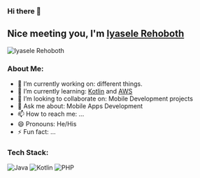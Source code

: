### Hi there 👋

## Nice meeting you, I'm [Iyasele Rehoboth](https://github.com/iyaselerehoboth)

<p align="left"><img src="https://komarev.com/ghpvc/?username=iyaselerehoboth&label=Views&color=blue&style=plastic" alt="Iyasele Rehoboth" /></p>


### About Me:

- 🔭 I’m currently working on: different things.
- 🌱 I’m currently learning: [Kotlin](https://kotlinlang.org/) and [AWS](https://aws.amazon.com/)
- 👯 I’m looking to collaborate on: Mobile Development projects
- 💬 Ask me about: Mobile Apps Development
- 📫 How to reach me: ...
- 😄 Pronouns: He/His
- ⚡ Fun fact: ...


### Tech Stack:
![Java](https://img.shields.io/badge/-Java-FFFFFF?style=flat-square&color=informational&logo=java)
![Kotlin](https://img.shields.io/badge/-Kotlin-FFFFFF?style=flat-square&color=informational&logo=kotlin)
![PHP](https://img.shields.io/badge/-PHP-FFFFFF?style=flat-square&color=informational&logo=php)
